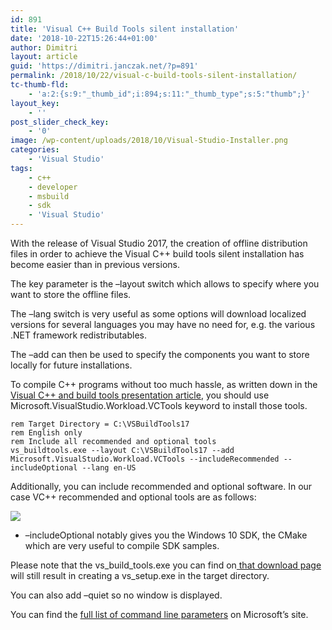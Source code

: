 ```yaml
---
id: 891
title: 'Visual C++ Build Tools silent installation'
date: '2018-10-22T15:26:44+01:00'
author: Dimitri
layout: article
guid: 'https://dimitri.janczak.net/?p=891'
permalink: /2018/10/22/visual-c-build-tools-silent-installation/
tc-thumb-fld:
    - 'a:2:{s:9:"_thumb_id";i:894;s:11:"_thumb_type";s:5:"thumb";}'
layout_key:
    - ''
post_slider_check_key:
    - '0'
image: /wp-content/uploads/2018/10/Visual-Studio-Installer.png
categories:
    - 'Visual Studio'
tags:
    - c++
    - developer
    - msbuild
    - sdk
    - 'Visual Studio'
---
```


With the release of Visual Studio 2017, the creation of offline distribution files in order to achieve the Visual C++ build tools silent installation has become easier than in previous versions.

The key parameter is the –layout switch which allows to specify where you want to store the offline files.

The –lang switch is very useful as some options will download localized versions for several languages you may have no need for, e.g. the various .NET framework redistributables.

The –add can then be used to specify the components you want to store locally for future installations.

To compile C++ programs without too much hassle, as written down in the [Visual C++ and build tools presentation article](https://blogs.msdn.microsoft.com/vcblog/2016/11/16/introducing-the-visual-studio-build-tools/), you should use Microsoft.VisualStudio.Workload.VCTools keyword to install those tools.

```
rem Target Directory = C:\VSBuildTools17
rem English only
rem Include all recommended and optional tools
vs_buildtools.exe --layout C:\VSBuildTools17 --add Microsoft.VisualStudio.Workload.VCTools --includeRecommended --includeOptional --lang en-US
```

Additionally, you can include recommended and optional software. In our case VC++ recommended and optional tools are as follows:

[![](https://dimitri.janczak.net/wp-content/uploads/2018/10/Visual-Studio-Installer_VSBuildTools.png)](https://dimitri.janczak.net/wp-content/uploads/2018/10/Visual-Studio-Installer_VSBuildTools.png)

- –includeOptional notably gives you the Windows 10 SDK, the CMake which are very useful to compile SDK samples.

Please note that the vs\_build\_tools.exe you can find on[ that download page](https://visualstudio.microsoft.com/thank-you-downloading-visual-studio/?sku=BuildTools&rel=15) will still result in creating a vs\_setup.exe in the target directory.

You can also add –quiet so no window is displayed.

You can find the [full list of command line parameters](https://docs.microsoft.com/en-us/visualstudio/install/use-command-line-parameters-to-install-visual-studio?view=vs-2017) on Microsoft’s site.